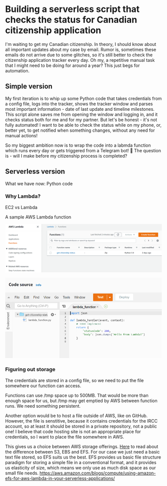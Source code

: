 # Building a serverless script that checks the status for Canadian citizenship application

I'm waiting to get my Canadian citizenship. In theory, I should know about all important updates about my case by email. Rumor is, sometimes these emails do not arrive due to some glitches, so it's still better to check the citizenship application tracker every day. Oh my, a repetitive manual task that I might need to be doing for around a year? This just begs for automation. 


## Simple version

My first iteration is to whip up some Python code that takes credentials from a config file, logs into the tracker, shows the tracker window and parses most important information - date of last update and timeline milestones. This script alone saves me from opening the window and logging in, and it checks status both for me and for my partner. But let's be honest - it's not fully automated! I want to be able to check the status while on my phone, or, better yet, to get notified when something changes, without any need for manual actions!

So my biggest ambition now is to wrap the code into a labmda function which runs every day or gets triggered from a Telegram bot! 🤩 
The question is - will I make before my citizenship process is completed?

## Serverless version

What we have now:
Python code

### Why Lambda?

EC2 vs Lambda

A sample AWS Lambda function

![A list of Labmda functions](https://github.com/olga-terekhova/olga-terekhova.github.io/blob/main/texts/aws-lambda-tg/aws1.png)

![A stub of AWS function](https://github.com/olga-terekhova/olga-terekhova.github.io/blob/main/texts/aws-lambda-tg/aws2.png)

### Figuring out storage
The credentials are stored in a config file, so we need to put the file somewhere our function can access. 

Functions can use /tmp space up to 500MB. That would be more than enough space for us, but /tmp may get emptied by AWS between function runs. We need something persistent. 

Another option would be to host a file outside of AWS, like on GitHub. However, the file is senstitive, because it contains credentials for the IRCC account, so at least it should be stored in a private repository, not a public one! I believe that code hosting site is not an appropriate place for credentials, so I want to place the file somewhere in AWS. 

This gives us a choice between AWS storage offerings. [Here](https://dzone.com/articles/confused-by-aws-storage-options-s3-ebs-amp-efs-explained) to read about the difference between S3, EBS and EFS. For our case we just need a basic text file stored, so EFS suits us the best. EFS provides us basic file structure paradigm for storing a simple file in a conventional format, and it provides us elasticity of size, which means we only use as much disk space as our small file needs. 
https://aws.amazon.com/blogs/compute/using-amazon-efs-for-aws-lambda-in-your-serverless-applications/
